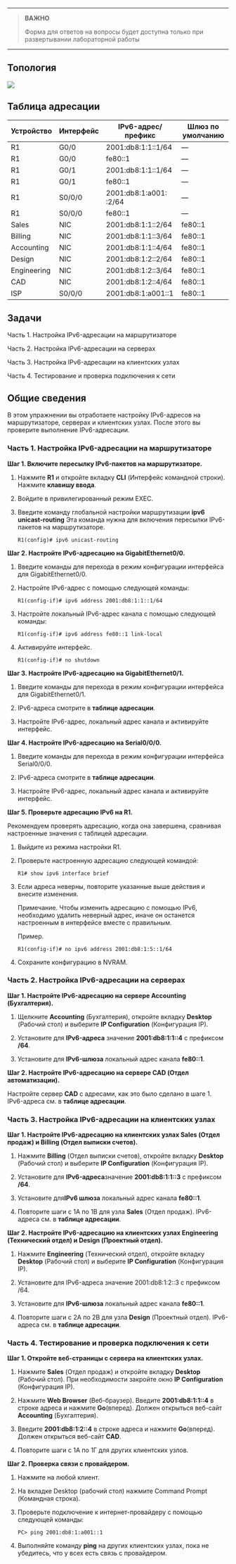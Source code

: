 
---

> **ВАЖНО**
> 
> Форма для ответов на вопросы будет доступна только при развертывании лабораторной работы 

---

## Топология

![](./assets/topology.png)

## Таблица адресации

| Устройство  | Интерфейс | IPv6-адрес/префикс     | Шлюз по умолчанию |
|-------------|-----------|------------------------|-------------------|
| R1          | G0/0      | 2001:db8:1:1::1/64     | —                 |
| R1          | G0/0      | fe80::1                | —                 |
| R1          | G0/1      | 2001:db8:1:1::1/64     | —                 |
| R1          | G0/1      | fe80::1                | —                 |
| R1          | S0/0/0    | 2001:db8:1:а001: :2/64 | —                 |
| R1          | S0/0/0    | fe80::1                | —                 |
| Sales       | NIC       | 2001:db8:1:1::2/64     | fe80::1           |
| Billing     | NIC       | 2001:db8:1:1::3/64     | fe80::1           |
| Accounting  | NIC       | 2001:db8:1:1::4/64     | fe80::1           |
| Design      | NIC       | 2001:db8:1:2::2/64     | fe80::1           |
| Engineering | NIC       | 2001:db8:1:2::3/64     | fe80::1           |
| CAD         | NIC       | 2001:db8:1:2::4/64     | fe80::1           |
| ISP         | S0/0/0    | 2001:db8:1:a001::1     | fe80::1           |

## Задачи

Часть 1. Настройка IPv6-адресации на маршрутизаторе

Часть 2. Настройка IPv6-адресации на серверах

Часть 3. Настройка IPv6-адресации на клиентских узлах

Часть 4. Тестирование и проверка подключения к сети

## Общие сведения

В этом упражнении вы отработаете настройку IPv6-адресов на маршрутизаторе, серверах и клиентских узлах. После этого вы проверите выполнение IPv6-адресации.

### Часть 1. Настройка IPv6-адресации на маршрутизаторе

**Шаг 1. Включите пересылку IPv6-пакетов на маршрутизаторе.**

1.  Нажмите **R1** и откройте вкладку **CLI** (Интерфейс командной строки). Нажмите **клавишу ввода**.

2.  Войдите в привилегированный режим EXEC.

3.  Введите команду глобальной настройки маршрутизации **ipv6 unicast-routing** Эта команда нужна для включения пересылки IPv6-пакетов на маршрутизаторе.

    ```
    R1(config)# ipv6 unicast-routing
    ```

**Шаг 2. Настройте IPv6-адресацию на GigabitEthernet0/0.**

1.  Введите команды для перехода в режим конфигурации интерфейса для GigabitEthernet0/0.

2.  Настройте IPv6-адрес с помощью следующей команды:

    ```
    R1(config-if)# ipv6 address 2001:db8:1:1::1/64
    ```

3.  Настройте локальный IPv6-адрес канала с помощью следующей команды:

    ```
    R1(config-if)# ipv6 address fe80::1 link-local
    ```

4.  Активируйте интерфейс.

    ```
    R1(config-if)# no shutdown
    ```

**Шаг 3. Настройте IPv6-адресацию на GigabitEthernet0/1.**

1.  Введите команды для перехода в режим конфигурации интерфейса для GigabitEthernet0/1.

2.  IPv6-адреса смотрите в **таблице адресации**.

3.  Настройте IPv6-адрес, локальный адрес канала и активируйте интерфейс.

**Шаг 4. Настройте IPv6-адресацию на Serial0/0/0.**

1.  Введите команды для перехода в режим конфигурации интерфейса Serial0/0/0.

2.  IPv6-адреса смотрите в **таблице адресации**.

3.  Настройте IPv6-адрес, локальный адрес канала и активируйте интерфейс.

**Шаг 5. Проверьте адресацию IPv6 на R1.**

Рекомендуем проверять адресацию, когда она завершена, сравнивая настроенные значения с таблицей адресации.

1.  Выйдите из режима настройки R1.

2.  Проверьте настроенную адресацию следующей командой:

    ```
    R1# show ipv6 interface brief
    ```

3.  Если адреса неверны, повторите указанные выше действия и внесите изменения.

    Примечание. Чтобы изменить адресацию с помощью IPv6, необходимо удалить неверный адрес, иначе он останется настроенным в интерфейсе вместе с правильным.

    Пример.

    ```
    R1(config-if)# no ipv6 address 2001:db8:1:5::1/64
    ```

4.  Сохраните конфигурацию в NVRAM.

### Часть 2. Настройка IPv6-адресации на серверах

**Шаг 1. Настройте IPv6-адресацию на сервере Accounting (Бухгалтерия).**

1.  Щелкните **Accounting** (Бухгалтерия), откройте вкладку **Desktop** (Рабочий стол) и выберите **IP Configuration** (Конфигурация IP).

2.  Установите для **IPv6-адреса** значение **2001:db8:1:1::4** с префиксом **/64**.

3.  Установите для **IPv6-шлюза** локальный адрес канала **fe80::1**.

**Шаг 2. Настройте IPv6-адресацию на сервере CAD (Отдел автоматизации).**

Настройте сервер **CAD** с адресами, как это было сделано в шаге 1. IPv6-адреса см. в **таблице адресации**.

### Часть 3. Настройка IPv6-адресации на клиентских узлах

**Шаг 1. Настройте IPv6-адресацию на клиентских узлах Sales (Отдел продаж) и Billing (Отдел выписки счетов).**

1.  Нажмите **Billing** (Отдел выписки счетов), откройте вкладку **Desktop** (Рабочий стол) и выберите **IP Configuration** (Конфигурация IP).

2.  Установите для **IPv6-адреса**значение **2001:db8:1:1::3** с префиксом **/64**.

3.  Установите для**IPv6 шлюза** локальный адрес канала **fe80::1**.

4.  Повторите шаги с 1А по 1В для узла **Sales** (Отдел продаж). IPv6-адреса см. в **таблице адресации**.

**Шаг 2. Настройте IPv6-адресацию на клиентских узлах Engineering (Технический отдел) и Design (Проектный отдел).**

1.  Нажмите **Engineering** (Технический отдел), откройте вкладку **Desktop** (Рабочий стол) и выберите **IP Configuration** (Конфигурация IP).

2.  Установите для IPv6-адреса значение 2001:db8:1:2::3 с префиксом /64.

3.  Установите для **IPv6-шлюза** локальный адрес канала **fe80::1**.

4.  Повторите шаги с 2А по 2В для узла **Design** (Проектный отдел). IPv6-адреса см. в **таблице адресации**.

### Часть 4. Тестирование и проверка подключения к сети

**Шаг 1. Откройте веб-страницы с сервера на клиентских узлах.**

1.  Нажмите **Sales** (Отдел продаж) и откройте вкладку **Desktop** (Рабочий стол). При необходимости закройте окно **IP Configuration** (Конфигурация IP).

2.  Нажмите **Web Browser** (Веб-браузер). Введите **2001:db8:1:1::4** в строке адреса и нажмите **Go**(вперед). Должен открыться веб-сайт **Accounting** (Бухгалтерия).

3.  Введите **2001:db8:1:2::4** в строке адреса и нажмите **Go**(вперед). Должен открыться веб-сайт **CAD**.

4.  Повторите шаги с 1А по 1Г для других клиентских узлов.

**Шаг 2. Проверка связи с провайдером.**

1.  Нажмите на любой клиент.

2.  На вкладке Desktop (рабочий стол) нажмите Command Prompt (Командная строка).

3.  Проверьте подключение к интернет-провайдеру с помощью следующей команды:

    ```
    PC> ping 2001:db8:1:a001::1
    ```

4.  Выполняйте команду **ping** на других клиентских узлах, пока не убедитесь, что у всех есть связь с провайдером.

<!-- [Скачать файл Packet Tracer для локального запуска](./assets/12.6.6-lab.pka) -->
